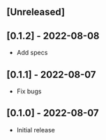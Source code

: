 ## [Unreleased]

## [0.1.2] - 2022-08-08

- Add specs

## [0.1.1] - 2022-08-07

- Fix bugs

## [0.1.0] - 2022-08-07

- Initial release
